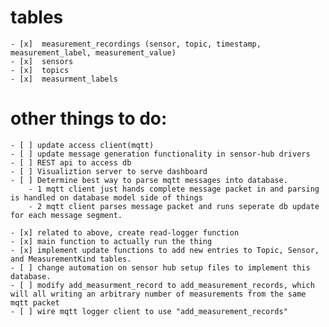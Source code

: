 # tables
    - [x]  measurement_recordings (sensor, topic, timestamp, measurement_label, measurement_value)
    - [x]  sensors
    - [x]  topics
    - [x]  measurment_labels
# other things to do:
    - [ ] update access client(mqtt)
    - [ ] update message generation functionality in sensor-hub drivers
    - [ ] REST api to access db
    - [ ] Visualiztion server to serve dashboard
    - [ ] Determine best way to parse mqtt messages into database.
        - 1 mqtt client just hands complete message packet in and parsing is handled on database model side of things
        - 2 mqtt client parses message packet and runs seperate db update for each message segment.

    - [x] related to above, create read-logger function
    - [x] main function to actually run the thing
    - [x] implement update functions to add new entries to Topic, Sensor, and MeasurementKind tables.
    - [ ] change automation on sensor hub setup files to implement this database.
    - [ ] modify add_measurment_record to add_measurement_records, which will all writing an arbitrary number of measurements from the same mqtt packet
    - [ ] wire mqtt logger client to use "add_measurement_records"
